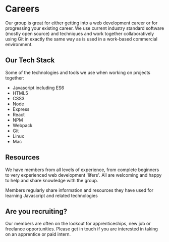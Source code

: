 # Careers

Our group is great for either getting into a web development career or for progressing your existing career. We use current industry standard software (mostly open source) and techniques and work together collaboratively using Git in exactly the same way as is used in a work-based commercial environment.

## Our Tech Stack

Some of the technologies and tools we use when working on projects together:

- Javascript including ES6
- HTML5
- CSS3
- Node
- Express
- React
- NPM
- Webpack
- Git
- Linux
- Mac

## Resources

We have members from all levels of experience, from complete beginners to very experienced web development 'lifers'. All are welcoming and happy to help and share knowledge with the group.

Members regularly share information and resources they have used for learning Javascript and related technologies

## Are you recruiting?
Our members are often on the lookout for apprenticeships, new job or freelance opportunities. Please get in touch if you are interested in taking on an apprentice or paid intern.
